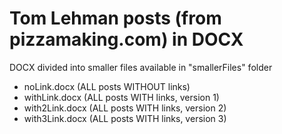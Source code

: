 # Tom Lehman posts (from pizzamaking.com) in DOCX 

DOCX divided into smaller files available in "smallerFiles" folder

- noLink.docx (ALL posts WITHOUT links)
- withLink.docx (ALL posts WITH links, version 1)
- with2Link.docx (ALL posts WITH links, version 2)
- with3Link.docx (ALL posts WITH links, version 3)
